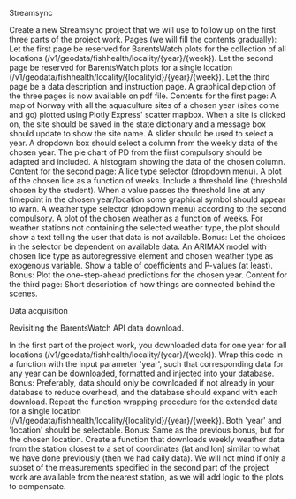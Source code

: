 Streamsync

Create a new Streamsync project that we will use to follow up on the first three parts of the project work.
Pages (we will fill the contents gradually):
Let the first page be reserved for BarentsWatch plots for the collection of all locations (/v1/geodata/fishhealth/locality/{year}/{week}).
Let the second page be reserved for BarentsWatch plots for a single location (/v1/geodata/fishhealth/locality/{localityId}/{year}/{week}).
Let the third page be a data description and instruction page.
A graphical depiction of the three pages is now available on pdf file.
Contents for the first page:
A map of Norway with all the aquaculture sites of a chosen year (sites come and go) plotted using Plotly Express' scatter mapbox.
When a site is clicked on, the site should be saved in the state dictionary and a message box should update to show the site name.
A slider should be used to select a year.
A dropdown box should select a column from the weekly data of the chosen year.
The pie chart of PD from the first compulsory should be adapted and included.
A histogram showing the data of the chosen column.
Content for the second page:
A lice type selector (dropdown menu).
A plot of the chosen lice as a function of weeks.
Include a threshold line (threshold chosen by the student).
When a value passes the threshold line at any timepoint in the chosen year/location some graphical symbol should appear to warn.
A weather type selector (dropdown menu) according to the second compulsory.
A plot of the chosen weather as a function of weeks.
For weather stations not containing the selected weather type, the plot should show a text telling the user that data is not available.
Bonus: Let the choices in the selector be dependent on available data.
An ARIMAX model with chosen lice type as autoregressive element and chosen weather type as exogenous variable.
Show a table of coefficients and P-values (at least).
Bonus: Plot the one-step-ahead predictions for the chosen year.
Content for the third page:
Short description of how things are connected behind the scenes.

Data acquisition

Revisiting the BarentsWatch API data download.

In the first part of the project work, you downloaded data for one year for all locations (/v1/geodata/fishhealth/locality/{year}/{week}). Wrap this code in a function with the input parameter 'year', such that corresponding data for any year can be downloaded, formatted and injected into your database.
Bonus: Preferably, data should only be downloaded if not already in your database to reduce overhead, and the database should expand with each download.
Repeat the function wrapping procedure for the extended data for a single location (/v1/geodata/fishhealth/locality/{localityId}/{year}/{week}). Both 'year' and 'location' should be selectable.
Bonus: Same as the previous bonus, but for the chosen location.
Create a function that downloads weekly weather data from the station closest to a set of coordinates (lat and lon) similar to what we have done previously (then we had daily data). We will not mind if only a subset of the measurements specified in the second part of the project work are available from the nearest station, as we will add logic to the plots to compensate.
